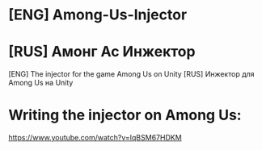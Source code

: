 # [ENG] Among-Us-Injector
# [RUS] Амонг Ас Инжектор
[ENG] The injector for the game Among Us on Unity
[RUS] Инжектор для Among Us на Unity

# Writing the injector on Among Us:
https://www.youtube.com/watch?v=IqBSM67HDKM

